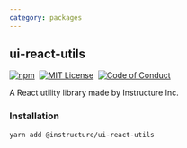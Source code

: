 ```yaml
---
category: packages
---
```


## ui-react-utils

[![npm][npm]][npm-url]&nbsp;
[![MIT License][license-badge]][license]&nbsp;
[![Code of Conduct][coc-badge]][coc]

A React utility library made by Instructure Inc.

### Installation

```sh
yarn add @instructure/ui-react-utils
```

[npm]: https://img.shields.io/npm/v/@instructure/ui-react-utils.svg
[npm-url]: https://npmjs.com/package/@instructure/ui-react-utils
[license-badge]: https://img.shields.io/npm/l/instructure-ui.svg?style=flat-square
[license]: https://github.com/instructure/instructure-ui/blob/master/LICENSE
[coc-badge]: https://img.shields.io/badge/code%20of-conduct-ff69b4.svg?style=flat-square
[coc]: https://github.com/instructure/instructure-ui/blob/master/CODE_OF_CONDUCT.md
